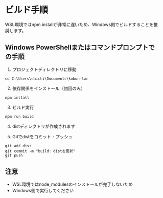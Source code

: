 # ビルド手順

WSL環境ではnpm installが非常に遅いため、Windows側でビルドすることを推奨します。

## Windows PowerShellまたはコマンドプロンプトでの手順

1. プロジェクトディレクトリに移動
```
cd C:\Users\daichi\Documents\kobun-tan
```

2. 依存関係をインストール（初回のみ）
```
npm install
```

3. ビルド実行
```
npm run build
```

4. distディレクトリが作成されます

5. Gitでdistをコミット・プッシュ
```
git add dist
git commit -m "build: distを更新"
git push
```

## 注意
- WSL環境ではnode_modulesのインストールが完了しないため
- Windows側で実行してください
